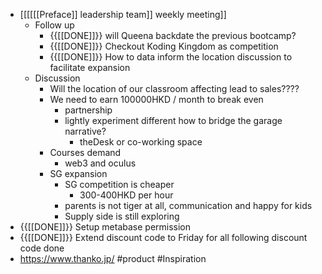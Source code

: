- [[[[[[Preface]] leadership team]] weekly meeting]]
    - Follow up
        - {{[[DONE]]}} will Queena backdate the previous bootcamp?
        - {{[[DONE]]}} Checkout Koding Kingdom as competition
        - {{[[DONE]]}}  How to data inform the location discussion to facilitate expansion
    - Discussion
        - Will the location of our classroom affecting lead to sales????
        - We need to earn 100000HKD / month to break even
            - partnership
            - lightly experiment different how to bridge the garage narrative?
                - theDesk or co-working space
        - Courses demand
            - web3 and oculus
        - SG expansion
            - SG competition is cheaper
                - 300-400HKD per hour
            - parents is not tiger at all, communication and happy for kids
            - Supply side is still exploring 
- {{[[DONE]]}} Setup metabase permission
- {{[[DONE]]}}  Extend discount code to Friday for all following discount code done
- https://www.thanko.jp/ #product #Inspiration
